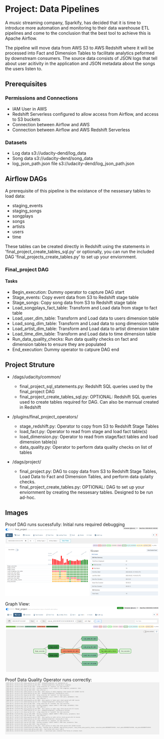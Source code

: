 # Project: Data Pipelines

A music streaming company, Sparkify, has decided that it is time to introduce more automation and monitoring to their data warehouse ETL pipelines and come to the conclusion that the best tool to achieve this is Apache Airflow.

The pipeline will move data from AWS S3 to AWS Redshift where it will be processed into Fact and Dimension Tables to facilitate analytics peformed by downstream consumers.  The source data consists of JSON logs that tell about user acitivity in the application and JSON metadata about the songs the users listen to.

## Prerequisites

### Permissions and Connections
* IAM User in AWS
* Redshift Serverless configured to allow access from Airflow, and access to S3 buckets
* Connection between Airflow and AWS
* Connection between Airflow and AWS Redshift Serverless

### Datasets
* Log data                  s3://udacity-dend/log_data
* Song data                 s3://udacity-dend/song_data
* log_json_path.json file   s3://udacity-dend/log_json_path.json

## Airflow DAGs

A prerequisite of this pipeline is the existance of the nessesary tables to load data:
* staging_events
* staging_songs
* songplays
* songs
* artists
* users
* time

These tables can be created directly in Redshift using the statements in 'final_project_create_tables_sql.py' or optionally, you can run the included DAG 'final_projects_create_tables.py' to set up your enviornment.

### Final_project DAG
#### Tasks
* Begin_execution:  Dummy operator to capture DAG start
* Stage_events:  Copy event data from S3 to Redshift stage table
* Stage_songs:  Copy song data from S3 to Redshift stage table
* Load_songplays_fact_table:  Transform and Load data from stage to fact table
* Load_user_dim_table:  Transform and Load data to users dimension table
* Load_song_dim_table:  Transform and Load data to song dimension table
* Load_artist_dim_table:  Transform and Load data to artist dimension table
* Load_time_dim_table:  Transform and Load data to time dimension table
* Run_data_quality_checks:  Run data quality checks on fact and dimension tables to ensure they are populated
* End_execution:  Dummy operator to catpure DAG end

## Project Struture
* /dags/udacity/common/
    * final_project_sql_statements.py:  Redshift SQL queries used by the final_project DAG
    * final_project_create_tables_sql.py:  OPTIONAL:  Redshift SQL queries used to create tables required for DAG.  Can also be mannual created in Redshift

* /plugins/final_project_operators/
    * stage_redshift.py:  Operator to copy from S3 to Redshift Stage Tables
    * load_fact.py:  Operator to read from stage and load fact table(s)
    * load_dimension.py:  Operator to read from stage/fact tables and load dimension table(s)
    * data_quality.py:  Operator to perform data quality checks on list of tables

* /dags/project/
    * final_project.py:  DAG to copy data from S3 to Redshift Stage Tables, Load Data to Fact and Dimension Tables, and perform data qulaity checks.
    * final_project_create_tables.py:  OPTIONAL: DAG to set up your enviornment by creating the nessesary tables.  Designed to be run ad-hoc.

## Images
Proof DAG runs sucessfully:
Initial runs required debugging
![DAG Sucess](https://github.com/MarkMendes/Udacity-Data-Engineer-Nano-Degree/blob/main/Project04-DataPipelines/img/DAG%20Success.PNG)

Graph View:
![DAG Graph](https://github.com/MarkMendes/Udacity-Data-Engineer-Nano-Degree/blob/main/Project04-DataPipelines/img/Graph%20View.PNG)

Proof Data Quality Operator runs correctly:
![DQ Log](https://github.com/MarkMendes/Udacity-Data-Engineer-Nano-Degree/blob/main/Project04-DataPipelines/img/Data%20Quality%20Logs%20Sucess.PNG)



